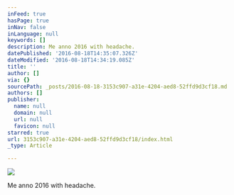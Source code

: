 ```yaml
---
inFeed: true
hasPage: true
inNav: false
inLanguage: null
keywords: []
description: Me anno 2016 with headache.
datePublished: '2016-08-18T14:35:07.326Z'
dateModified: '2016-08-18T14:34:19.085Z'
title: ''
author: []
via: {}
sourcePath: _posts/2016-08-18-3153c907-a31e-4204-aed8-52ffd9d3cf18.md
authors: []
publisher:
  name: null
  domain: null
  url: null
  favicon: null
starred: true
url: 3153c907-a31e-4204-aed8-52ffd9d3cf18/index.html
_type: Article

---
```

![](https://the-grid-user-content.s3-us-west-2.amazonaws.com/9e231ad9-e309-4b13-8f47-593daab87a43.png)

Me anno 2016 with headache.